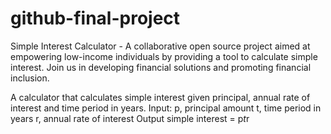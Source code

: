 # github-final-project
Simple Interest Calculator - A collaborative open source project aimed at empowering low-income individuals by providing a tool to calculate simple interest. Join us in developing financial solutions and promoting financial inclusion.

A calculator that calculates simple interest given principal, annual rate of interest and time period in years.
Input:
   p, principal amount
   t, time period in years
   r, annual rate of interest
Output
   simple interest = p*t*r
